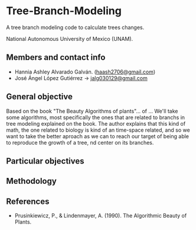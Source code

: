 # Tree-Branch-Modeling
A tree branch modeling code to calculate trees changes.

National Autonomous University of Mexico (UNAM).
## Members and contact info

* Hannia Ashley Alvarado Galván. (haash2706@gmail.com)
* José Ángel López Gutiérrez -> jalg030129@gmail.com
  
## General objective
Based on the book "The Beauty Algorithms of plants"... of ... We'll take some algorithms, most specifically the ones that are related to branchs in tree modeling explained on the book. The author explains that this kind of math, the one related to biology is kind of an time-space related, and so we want to take the better aproach as we can to reach our target of being able to reproduce the growth of a tree, nd center on its branches.
## Particular objectives


## Methodology

## References

* Prusinkiewicz, P., & Lindenmayer, A. (1990). The Algorithmic Beauty of Plants.
